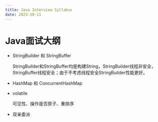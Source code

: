 ```yaml
---
title: Java Interview Syllabus
date: 2023-10-11
---
```


# Java面试大纲

- StringBuilder 和 StringBuffer

  StringBuilder和StringBuffer均是构建String，StringBuilder线程非安全，StringBuffer线程安全；由于不考虑线程安全StringBuilder性能更好。

- HashMap 和 ConcurrentHashMap

- volatile

  可见性、操作是否原子、重排序

- 双亲委派